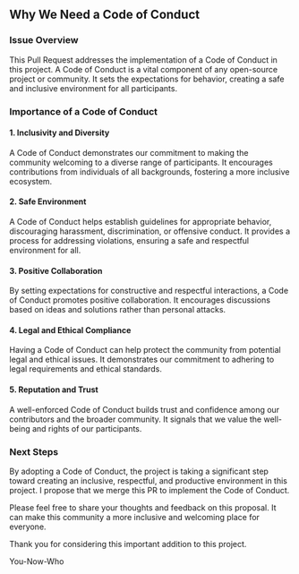 ## Why We Need a Code of Conduct

### Issue Overview
This Pull Request addresses the implementation of a Code of Conduct in this project. A Code of Conduct is a vital component of any open-source project or community. It sets the expectations for behavior, creating a safe and inclusive environment for all participants.

### Importance of a Code of Conduct

#### 1. Inclusivity and Diversity
A Code of Conduct demonstrates our commitment to making the community welcoming to a diverse range of participants. It encourages contributions from individuals of all backgrounds, fostering a more inclusive ecosystem.

#### 2. Safe Environment
A Code of Conduct helps establish guidelines for appropriate behavior, discouraging harassment, discrimination, or offensive conduct. It provides a process for addressing violations, ensuring a safe and respectful environment for all.

#### 3. Positive Collaboration
By setting expectations for constructive and respectful interactions, a Code of Conduct promotes positive collaboration. It encourages discussions based on ideas and solutions rather than personal attacks.

#### 4. Legal and Ethical Compliance
Having a Code of Conduct can help protect the community from potential legal and ethical issues. It demonstrates our commitment to adhering to legal requirements and ethical standards.

#### 5. Reputation and Trust
A well-enforced Code of Conduct builds trust and confidence among our contributors and the broader community. It signals that we value the well-being and rights of our participants.

### Next Steps
By adopting a Code of Conduct, the project is taking a significant step toward creating an inclusive, respectful, and productive environment in this project. I propose that we merge this PR to implement the Code of Conduct.

Please feel free to share your thoughts and feedback on this proposal. It can make this community a more inclusive and welcoming place for everyone.

Thank you for considering this important addition to this project.

You-Now-Who

